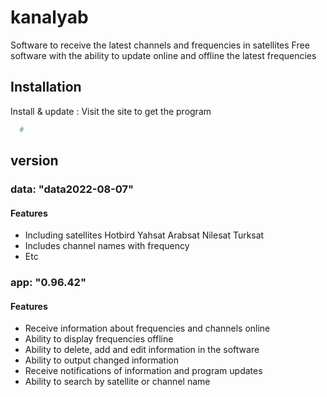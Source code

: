 # kanalyab
Software to receive the latest channels and frequencies in satellites
Free software with the ability to update online and offline the latest frequencies

## Installation

Install & update : Visit the site to get the program

```bash
  #
```
    

## version

### data: "data2022-08-07"
#### Features
- Including satellites
  Hotbird
  Yahsat
  Arabsat
  Nilesat
  Turksat
- Includes channel names with frequency
- Etc

### app: "0.96.42"
#### Features
- Receive information about frequencies and channels online
- Ability to display frequencies offline
- Ability to delete, add and edit information in the software
- Ability to output changed information
- Receive notifications of information and program updates
- Ability to search by satellite or channel name
